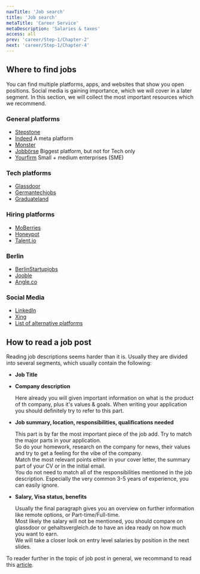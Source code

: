 ```yaml
---
navTitle: 'Job search'
title: 'Job search'
metaTitle: 'Career Service'
metaDescription: 'Salaries & taxes'
access: all
prev: 'career/Step-1/Chapter-2'
next: 'career/Step-1/Chapter-4'
---
```


## Where to find jobs

You can find multiple platforms, apps, and websites that show you open positions.
Social media is gaining importance, which we will cover in a later segment.
In this section, we will collect the most important resources which we recommend.

### General platforms

- [Stepstone](https://www.stepstone.de/)
- [Indeed](https://de.indeed.com/) A meta platform
- [Monster](https://www.monster.de/)
- [Jobbörse](https://jobboerse.arbeitsagentur.de/prod/vamJB/startseite.html?aa=1&m=1&kgr=as&vorschlagsfunktionaktiv=true) Biggest platform, but not for Tech only
- [Yourfirm](https://www.yourfirm.de/)  Small + medium enterprises (SME)

### Tech platforms

- [Glassdoor](https://www.glassdoor.com/Job/index.htm)
- [Germantechjobs](https://germantechjobs.de/en/)
- [Graduateland](https://graduateland.com/de/)

### Hiring platforms

- [MoBerries](https://www.moberries.com/de/)
- [Honeypot](https://www.honeypot.io/)
- [Talent.io](https://www.talent.io/p/de-de/home)

### Berlin

- [BerlinStartupjobs](https://berlinstartupjobs.com/)
- [Jooble](https://de.jooble.org/stellenangebote-startup/Berlin)
- [Angle.co](https://angel.co/location/berlin)

### Social Media

- [LinkedIn](https://www.linkedin.com/)
- [Xing](https://www.xing.com/)
- [List of alternative platforms](https://www.businessnewsdaily.com/8218-networking-sites-job-seekers.html)

## How to read a job post

Reading job descriptions seems harder than it is.
Usually they are divided into several segments, which usually contain the following:

- **Job Title**
- **Company description**

  Here already you will given important information on what is the product of th company, plus it's values & goals.
  When writing your application you should definitely try to refer to this part.  

- **Job summary, location, responsibilities, qualifications needed**

  This part is by far the most important piece of the job add. Try to match the major parts in your application.  
  So do your homework, research on the company for news, their values and try to get a feeling for the vibe of the company.  
  Match the most relevant points either in your cover letter, the summary part of your CV or in the initial email.  
  You do not need to match all of the responsibilities mentioned in the job description. Especially the very common 3-5 years of experience, you can easily ignore.

- **Salary, Visa status, benefits**

  Usually the final paragraph gives you an overview on further information like remote options, or Part-time/Full-time.  
  Most likely the salary will not be mentioned, you should compare on glassdoor or gehaltsvergleich.de to have an idea ready on how much you want to earn.  
  We will take a closer look on entry level salaries by position in the next slides.

To reader further in the topic of job post in general, we recommand to read this [article](https://www.themuse.com/advice/how-to-read-job-description-keywords).
